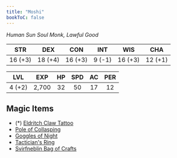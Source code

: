 ```yaml
---
title: "Moshi"
bookToC: false
---
```


*Human Sun Soul Monk, Lawful Good*

|  STR  |  DEX  |  CON  |  INT  |  WIS  |  CHA  |
|:-----:|:-----:|:-----:|:-----:|:-----:|:-----:|
|16 (+3)|18 (+4)|16 (+3)| 9 (-1)|16 (+3)|12 (+1)|

|  LVL  |  EXP  |   HP  |  SPD  |   AC  |  PER  |
|:-----:|:-----:|:-----:|:-----:|:-----:|:-----:|
| 4 (+2)|  2,700|   32  |   50  |   17  |   12  |

## Magic Items 
- (*) [Eldritch Claw Tattoo](https://dnd5e.wikidot.com/wondrous-items:eldritch-claw-tattoo)
- [Pole of Collasping](https://dnd5e.wikidot.com/wondrous-items:pole-of-collapsing)
- [Goggles of Night](https://dnd5e.wikidot.com/wondrous-items:goggles-of-night)
- [Tactician's Ring](/docs/compendium/items/tacticians-ring/)
- [Svirfneblin Bag of Crafts](/docs/compendium/items/bag-of-crafts/)